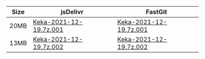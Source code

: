 |    Size   |     jsDelivr  | FastGit |
|  ---  |  ---  |  ---  |
| 20MB | [Keka-2021-12-19.7z.001](https://cdn.jsdelivr.net/gh/appleians/Keka@main/Keka-2021-12-19.7z.001) | [Keka-2021-12-19.7z.001](https://raw.fastgit.org/appleians/Keka/main/Keka-2021-12-19.7z.001) |
| 13MB | [Keka-2021-12-19.7z.002](https://cdn.jsdelivr.net/gh/appleians/Keka@main/Keka-2021-12-19.7z.002) | [Keka-2021-12-19.7z.002](https://raw.fastgit.org/appleians/Keka/main/Keka-2021-12-19.7z.002) |
